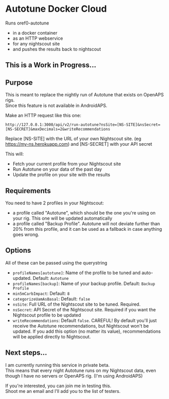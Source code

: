 # Autotune Docker Cloud
Runs oref0-autotune
* in a docker container
* as an HTTP webservice
* for any nightscout site
* and pushes the results back to nightscout

## This is a Work in Progress...

## Purpose
This is meant to replace the nightly run of Autotune
that exists on OpenAPS rigs.  
Since this feature is not available in AndroidAPS.

Make an HTTP request like this one:
```
http://127.0.0.1:3000/api/v2/run-autotune?nsSite=[NS-SITE]&nsSecret=[NS-SECRET]&maxDecimals=2&writeRecommendations
```

Replace [NS-SITE] with the URL of your own Nightscout site. (eg https://my-ns.herokuapp.com) and [NS-SECRET] with your API secret

This will: 
* Fetch your current profile from your Nightscout site  
* Run Autotune on your data of the past day
* Update the profile on your site with the results

## Requirements
You need to have 2 profiles in your Nightscout:
* a profile called "Autotune", which should be the one you're using on your rig. This one will be updated automatically
* a profile called "Backup Profile". Autotune will not deviate further than 20% from this profile, and it can be used as a fallback in case anything goes wrong.

## Options
All of these can be passed using the querystring
* `profileNames[autotune]`: Name of the profile to be tuned and auto-updated. Default: `Autotune`
* `profileNames[backup]`: Name of your backup profile. Default: `Backup Profile`
* `min5mCarbImpact`: Default: `8`
* `categorizeUamAsBasal`: Default: `false`
* `nsSite`: Full URL of the Nightscout site to be tuned. Required.
* `nsSecret`: API Secret of the Nightscout site. Required if you want the Nightscout profile to be updated
* `writeRecommendations`: Default `false`. CAREFUL! By default you'll just receive the Autotune recommendations, but Nightscout won't be updated. If you add this option (no matter its value), recommendations will be applied directly to Nightscout.

## Next steps...
I am currently running this service in private beta.  
This means that every night Autotune runs on my Nightscout data, even though
I have no servers or OpenAPS rig. (I'm using AndroidAPS)

If you're interested, you can join me in testing this.  
Shoot me an email and I'll add you to the list of testers.